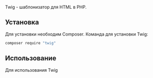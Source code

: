 Twig - шаблонизатор для HTML в PHP.
## Установка
Для установки необходим Composer. Команда для установки Twig:
```bash
composer require "twig"
```
## Использование
Для использования Twig 